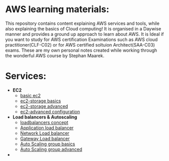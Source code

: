 # AWS learning materials: 
This repository contains content explaining AWS services and tools, while also explaining the basics of Cloud computing! It is organised in a Daywise manner and provides a ground up approach to learn about AWS. It is Ideal if you want to study for AWS
certification Examinations such as AWS cloud practitioner(CLF-C02) or for AWS certified soltuion Architect(SAA-C03) exams. These are my own personal notes created while working through the wonderful AWS course by Stephan Maarek. 

# Services: 

- **EC2**
    - [basic ec2](./services/EC2/EC2.md)
    - [ec2-storage basics](./services/EC2/storage4ec2.md)
    - [ec2-storage advanced](./services/EC2/ec2-storage.md)
    - [ec2-advanced configuration](./services/EC2/advanced-ec2.md)
- **Load balancers & Autoscaling**
    - [loadbalancers concept](./services/LB/Load-balancers.md)
    - [Application load balancer](./services/LB/ALB.md)
    - [Network Load balancer](./services/LB/NLB.md)
    - [Gateway Load balancer](./services/LB/GLB.md)
    - [Auto Scaling group basics](./services/LB/auto-scaling.md)
    - [Auto Scaling group advanced](./services/LB/ASG.md)
- 